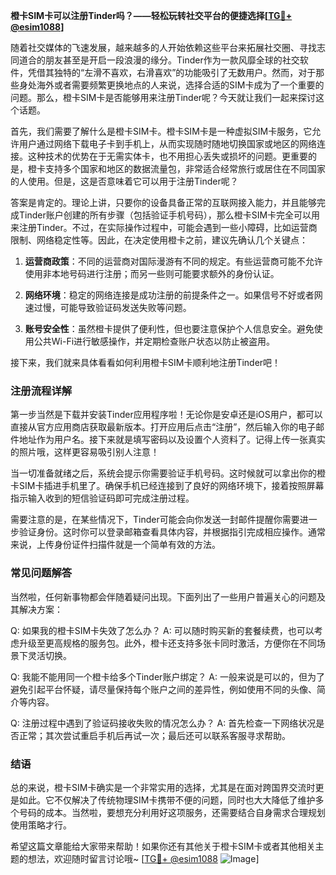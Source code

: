 **橙卡SIM卡可以注册Tinder吗？——轻松玩转社交平台的便捷选择[[TG💪+ @esim1088](https://t.me/s/esim1088)]**

随着社交媒体的飞速发展，越来越多的人开始依赖这些平台来拓展社交圈、寻找志同道合的朋友甚至是开启一段浪漫的缘分。Tinder作为一款风靡全球的社交软件，凭借其独特的“左滑不喜欢，右滑喜欢”的功能吸引了无数用户。然而，对于那些身处海外或者需要频繁更换地点的人来说，选择合适的SIM卡成为了一个重要的问题。那么，橙卡SIM卡是否能够用来注册Tinder呢？今天就让我们一起来探讨这个话题。

首先，我们需要了解什么是橙卡SIM卡。橙卡SIM卡是一种虚拟SIM卡服务，它允许用户通过网络下载电子卡到手机上，从而实现随时随地切换国家或地区的网络连接。这种技术的优势在于无需实体卡，也不用担心丢失或损坏的问题。更重要的是，橙卡支持多个国家和地区的数据流量包，非常适合经常旅行或居住在不同国家的人使用。但是，这是否意味着它可以用于注册Tinder呢？

答案是肯定的。理论上讲，只要你的设备具备正常的互联网接入能力，并且能够完成Tinder账户创建的所有步骤（包括验证手机号码），那么橙卡SIM卡完全可以用来注册Tinder。不过，在实际操作过程中，可能会遇到一些小障碍，比如运营商限制、网络稳定性等。因此，在决定使用橙卡之前，建议先确认几个关键点：

1. **运营商政策**：不同的运营商对国际漫游有不同的规定。有些运营商可能不允许使用非本地号码进行注册；而另一些则可能要求额外的身份认证。
   
2. **网络环境**：稳定的网络连接是成功注册的前提条件之一。如果信号不好或者网速过慢，可能导致验证码发送失败等问题。

3. **账号安全性**：虽然橙卡提供了便利性，但也要注意保护个人信息安全。避免使用公共Wi-Fi进行敏感操作，并定期检查账户状态以防止被盗用。

接下来，我们就来具体看看如何利用橙卡SIM卡顺利地注册Tinder吧！

### 注册流程详解

第一步当然是下载并安装Tinder应用程序啦！无论你是安卓还是iOS用户，都可以直接从官方应用商店获取最新版本。打开应用后点击“注册”，然后输入你的电子邮件地址作为用户名。接下来就是填写密码以及设置个人资料了。记得上传一张真实的照片哦，这样更容易吸引别人注意！

当一切准备就绪之后，系统会提示你需要验证手机号码。这时候就可以拿出你的橙卡SIM卡插进手机里了。确保手机已经连接到了良好的网络环境下，接着按照屏幕指示输入收到的短信验证码即可完成注册过程。

需要注意的是，在某些情况下，Tinder可能会向你发送一封邮件提醒你需要进一步验证身份。这时你可以登录邮箱查看具体内容，并根据指引完成相应操作。通常来说，上传身份证件扫描件就是一个简单有效的方法。

### 常见问题解答

当然啦，任何新事物都会伴随着疑问出现。下面列出了一些用户普遍关心的问题及其解决方案：

Q: 如果我的橙卡SIM卡失效了怎么办？
A: 可以随时购买新的套餐续费，也可以考虑升级至更高规格的服务包。此外，橙卡还支持多张卡同时激活，方便你在不同场景下灵活切换。

Q: 我能不能用同一个橙卡给多个Tinder账户绑定？
A: 一般来说是可以的，但为了避免引起平台怀疑，请尽量保持每个账户之间的差异性，例如使用不同的头像、简介等内容。

Q: 注册过程中遇到了验证码接收失败的情况怎么办？
A: 首先检查一下网络状况是否正常；其次尝试重启手机后再试一次；最后还可以联系客服寻求帮助。

### 结语

总的来说，橙卡SIM卡确实是一个非常实用的选择，尤其是在面对跨国界交流时更是如此。它不仅解决了传统物理SIM卡携带不便的问题，同时也大大降低了维护多个号码的成本。当然啦，要想充分利用好这项服务，还需要结合自身需求合理规划使用策略才行。

希望这篇文章能给大家带来帮助！如果你还有其他关于橙卡SIM卡或者其他相关主题的想法，欢迎随时留言讨论哦~ [[TG💪+ @esim1088](https://t.me/s/esim1088) ![Image](https://i.postimg.cc/4NQfJmqS/Snipaste-2025-05-13-00-14-12.png)]